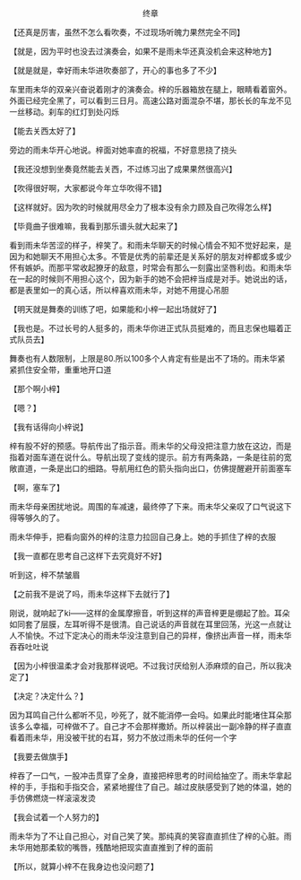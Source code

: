 <p align="center">终章</p>

【还真是厉害，虽然不怎么看吹奏，不过现场听魄力果然完全不同】

【就是，因为平时也没去过演奏会，如果不是雨未华还真没机会来这种地方】

【就是就是，幸好雨未华进吹奏部了，开心的事也多了不少】

车里雨未华的双亲兴奋说着刚才的演奏会。梓的乐器箱放在腿上，眼睛看着窗外。外面已经完全黑了，可以看到三日月。高速公路对面混杂不堪，那长长的车龙不见一丝移动。刹车的红灯到处闪烁

【能去关西太好了】

旁边的雨未华开心地说。梓面对她率直的祝福，不好意思挠了挠头

【我还没想到坐奏竟然能去关西，不过练习出了成果果然很高兴】

【吹得很好啊，大家都说今年立华吹得不错】

【这样就好。因为吹的时候就用尽全力了根本没有余力顾及自己吹得怎么样】

【毕竟曲子很难嘛，我看到那乐谱头就大起来了】

看到雨未华苦涩的样子，梓笑了。和雨未华聊天的时候心情会不知不觉好起来，是因为和她聊天不用担心太多。不管是优秀的前辈还是关系好的朋友对梓都或多或少怀有嫉妒。而那平常收起獠牙的敌意，时常会有那么一刻露出坚唇利齿。和雨未华在一起的时候则不用担心这个，因为新手的她不会把梓当成是对手。她说出的话，都是表里如一的真心话，所以梓喜欢雨未华，对她不用提心吊胆

【明天就是舞奏的训练了吧，如果能和小梓一起出场就好了】

【我也是。不过长号的人挺多的，雨未华你进正式队员挺难的，而且志保也瞄着正式队员去】

舞奏也有人数限制，上限是80.所以100多个人肯定有些是出不了场的。雨未华紧紧抓住安全带，重重地开口道

【那个啊小梓】

【嗯？】

【我有话得向小梓说】

梓有股不好的预感。导航传出了指示音。雨未华的父母没把注意力放在这边，而是指着对面车道在说什么。导航出现了变线的提示。前方有两条路，一条是往前的宽敞直道，一条是出口的细路。导航用红色的箭头指向出口，仿佛提醒避开前面塞车

【啊，塞车了】

雨未华母亲困扰地说。周围的车减速，最终停了下来。雨未华父亲叹了口气说这下得等够久的了。

雨未华伸手，把看向窗外的梓的注意力拉回自己身上。她的手抓住了梓的衣服

【我一直都在思考自己这样下去究竟好不好】

听到这，梓不禁皱眉

【之前我不是说了吗，雨未华这样下去就行了】

刚说，就响起了ki——这样的金属摩擦音，听到这样的声音梓更是绷起了脸。耳朵如同套了层膜，左耳听得不是很清。自己说话的声音就在耳里回荡，光这一点就让人不愉快。不过下定决心的雨未华没注意到自己的异样，像挤出声音一样，雨未华吞吞吐吐说

【因为小梓很温柔才会对我那样说吧。不过我讨厌给别人添麻烦的自己，所以我决定了】

【决定？决定什么？】

因为耳鸣自己什么都听不见，吵死了，就不能消停一会吗。如果此时能堵住耳朵那该多么幸福，可梓做不了。自己才不会那样撒娇。所以梓装出一副冷静的样子直直看着雨未华，用没被干扰的右耳，努力不放过雨未华的任何一个字

【我要去做旗手】

梓吞了一口气，一股冲击贯穿了全身，直接把梓思考的时间给抽空了。雨未华拿起梓的手，手指和手指交合，紧紧地握住了自己。越过皮肤感受到了她的体温，她的手仿佛燃烧一样滚滚发烫

【我会试着一个人努力的】

雨未华为了不让自己担心，对自己笑了笑。那纯真的笑容直直抓住了梓的心脏。雨未华用她那柔软的嘴唇，残酷地把现实直直推到了梓的面前

【所以，就算小梓不在我身边也没问题了】

